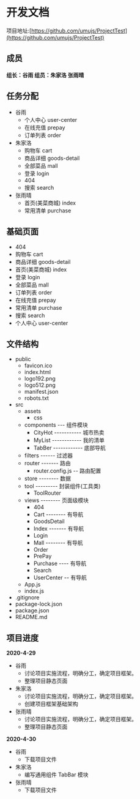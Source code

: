 # 开发文档

项目地址:[https://github.com/umujs/ProjectTest](https://github.com/umujs/ProjectTest)

## 成员

#### 组长：谷雨 组员：朱家洛 张雨晴

## 任务分配
- 谷雨
  + 个人中心 user-center
  + 在线充值 prepay
  + 订单列表 order
- 朱家洛
  + 购物车 cart
  + 商品详细 goods-detail
  + 全部菜品 mall
  + 登录 login
  + 404
  + 搜索 search
- 张雨晴
  + 首页(美菜商城) index
  + 常用清单 purchase
  
## 基础页面
- 404
- 购物车 cart
- 商品详细 goods-detail
- 首页(美菜商城) index
- 登录 login
- 全部菜品 mall
- 订单列表 order
- 在线充值 prepay
- 常用清单 purchase
- 搜索 search
- 个人中心 user-center

## 文件结构
- public
  + favicon.ico
  + index.html
  + logo192.png
  + logo512.png
  + manifest.json
  + robots.txt
- src
  + assets
    - css
  + components --- 组件模块
    - CityHot ----------- 城市热卖
    - MyList ------------ 我的清单
    - TabBer ------------ 底部导航
  + filters ------ 过滤器
  + router ------- 路由
    - router.config.js -- 路由配置
  + store -------- 数据
  + tool --------- 封装组件(工具类)
    - ToolRouter
  + views -------- 页面级模块
    - 404
    - Cart -------- 有导航
    - GoodsDetail
    - Index ------- 有导航
    - Login
    - Mall -------- 有导航
    - Order
    - PrePay
    - Purchase ---- 有导航
    - Search
    - UserCenter -- 有导航
  + App.js
  + index.js
- .gitignore
- package-lock.json
- package.json
- README.md

## 项目进度

**2020-4-29**
- 谷雨
  + 讨论项目实施流程，明确分工，确定项目框架。
  + 整理项目静态页面
- 朱家洛
  + 讨论项目实施流程，明确分工，确定项目框架。
  + 创建项目框架基础架构
- 张雨晴
  + 讨论项目实施流程，明确分工，确定项目框架。
  + 整理项目静态页面
  
**2020-4-30**
- 谷雨
  + 下载项目文件
- 朱家洛
  + 编写通用组件 TabBar 模块
- 张雨晴
  + 下载项目文件
